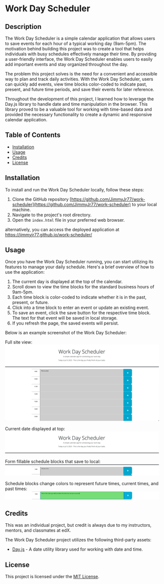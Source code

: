 # Work Day Scheduler

## Description

The Work Day Scheduler is a simple calendar application that allows users to save events for each hour of a typical working day (9am-5pm). The motivation behind building this project was to create a tool that helps individuals with busy schedules effectively manage their time. By providing a user-friendly interface, the Work Day Scheduler enables users to easily add important events and stay organized throughout the day.

The problem this project solves is the need for a convenient and accessible way to plan and track daily activities. With the Work Day Scheduler, users can quickly add events, view time blocks color-coded to indicate past, present, and future time periods, and save their events for later reference.

Throughout the development of this project, I learned how to leverage the Day.js library to handle date and time manipulation in the browser. This library proved to be a valuable tool for working with time-based data and provided the necessary functionality to create a dynamic and responsive calendar application.

## Table of Contents

- [Installation](#installation)
- [Usage](#usage)
- [Credits](#credits)
- [License](#license)

## Installation

To install and run the Work Day Scheduler locally, follow these steps:

1. Clone the GitHub repository [https://github.com/JimmyJr77/work-scheduler](https://github.com/JimmyJr77/work-scheduler) to your local machine.
2. Navigate to the project's root directory.
3. Open the `index.html` file in your preferred web browser.

alternatively, you can access the deployed application at https://jimmyjr77.github.io/work-scheduler/

## Usage

Once you have the Work Day Scheduler running, you can start utilizing its features to manage your daily schedule. Here's a brief overview of how to use the application:

1. The current day is displayed at the top of the calendar.
2. Scroll down to view the time blocks for the standard business hours of 9am-5pm.
3. Each time block is color-coded to indicate whether it is in the past, present, or future.
4. Click into a time block to enter an event or update an existing event.
5. To save an event, click the save button for the respective time block. The text for that event will be saved in local storage.
6. If you refresh the page, the saved events will persist.

Below is an example screenshot of the Work Day Scheduler:

Full site view:
![Work Day Scheduler](/Assets/images/wd_sched_full.png)

Current date displayed at top:
![Current date](/Assets/images/wd_sched_date.png)

Form fillable schedule blocks that save to local:
![Schedule blocks](/Assets/images/wd_sched_formfill.png)

Schedule blocks change colors to represent future times, current times, and past times:
![color filled blocks](/Assets/images/wed_color_change.png)

## Credits

This was an individual project, but credit is always due to my instructors, mentors, and classmates at edX.

The Work Day Scheduler project utilizes the following third-party assets:

- [Day.js](https://day.js.org/en/) - A date utility library used for working with date and time.

## License

This project is licensed under the [MIT License](https://choosealicense.com/licenses/mit/).  
